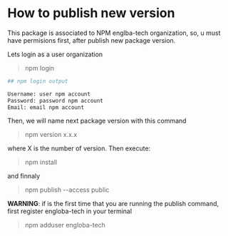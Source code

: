 # How to publish new version

This package is associated to NPM englba-tech organization, so, u must have permisions first, after publish new package version.

Lets login as a user organization

> npm login

```bash
## npm login output

Username: user npm account
Password: password npm account
Email: email npm account

```

Then, we will name next package version with this command

> npm version x.x.x

where X is the number of version. Then execute:

> npm install

and finnaly

> npm publish --access public

**WARNING**: if is the first time that you are running the publish command, first register engloba-tech in your terminal

> npm adduser engloba-tech


